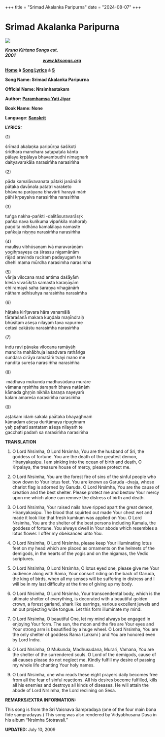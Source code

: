 +++
title = "Srimad Akalanka Paripurna"
date = "2024-08-07"
+++

# Srimad Akalanka Paripurna
**[![](http://kksongs.org/image_files/image002.jpg)](http://kksongs.org/)**

**_Krsna_** **_Kirtana Songs est. 2001_**                                                                                                                                                      **_www.kksongs.org_**

**[Home](http://kksongs.org/)** **à** **[Song Lyrics](http://kksongs.org/lyrics.html)** **à** **[S](http://kksongs.org/songs/song_s.html)**

**Song Name: Srimad Akalanka Paripurna**

**Official Name: Nrsimhastakam**

**Author:** [**Paramhamsa** **Yati Jiyar**](http://kksongs.org/authors/list/paramhamsayatijiyar.html)

**Book Name: None**

**Language: [Sanskrit](http://kksongs.org/language/list/sanskrit.html)**

**LYRICS:**

(1)

śrīmad akalaṇka paripūrṇa śaśikoṭi  
śrīdhara manohara saṭapaṭala kānta  
pālaya kṛpālaya bhavambudhi nimagnaḿ  
daityavarakāla narasiḿha narasiḿha

(2)

pāda kamalāvavanata pātaki janānāḿ  
pātaka davānala patatri varaketo  
bhāvana parāyaṇa bhavārti harayā māḿ  
pāhi kṛpayaiva narasiḿha narasiḿha

(3)

tuńga nakha-pańkti -dalitāsuravarāsṛk  
pańka nava kuńkuma vipańkila mahoraḥ  
paṇḍita nidhāna kamalālaya namaste  
pańkaja niṣṇṇa narasiḿha narasiḿha

(4)  
mauliṣu vibhūsaṇam ivā maravarāṇāḿ  
yogihṛsayeṣu ca śirassu nigamānām  
rājad aravinda ruciraḿ padayugaḿ te  
dhehi mama mūrdha narasimha narasimha  
  

(5)  
vārija vilocana mad antima daśāyāḿ  
kleśa vivaśīkṛta samasta karaṇāyām  
ehi ramayā saha śaraṇya vihagānāḿ  
nātham adhisuhya narasiḿha narasiḿha  
  

(6)

hāṭaka kirīṭavara hāra vanamālā  
tāraraśanā makara kuṇḍala maṇīndraiḥ  
bhūṣitam aśeṣa nilayaḿ tava vapurme  
cetasi cakāstu narasiḿha narasiḿha

(7)

indu ravi pāvaka vilocana ramāyāḥ  
mandira mahābhuja lasadvara rathāńga  
sundara cirāya ramatāḿ tvayi mano me  
nandita sureśa narasiḿha narasiḿha

(8)

 mādhava mukunda madhusūdana murāre  
vāmana nṛsiḿha śaraṇaḿ bhava natānāḿ  
kāmada ghṛṇin nikhila karaṇa nayeyaḿ  
kalam amareśa narasiḿha narasiḿha

(9)

aṣṭakam idaḿ sakala paātaka bhayaghnaḿ  
kāmadam aśeṣa duritāmaya ripughnam  
yaḥ paṭhati santatam aśeṣa nilayaḿ te  
gacchati padaḿ sa narasiḿha narasiḿha

**TRANSLATION**

1) O Lord Nrsimha, O Lord Nrsimha, You are the husband of Sri, the goddess of fortune. You are the death of the greatest demon, Hiranyakasipu. I am sinking into the ocean of birth and death, O Krpalaya, the treasure house of mercy, please protect me.

  
2) O Lord Nrsimha, You are the forest fire of sins of the sinful people who bow down to Your lotus feet. You are known as Garuda -dvaja, whose chariot flag is adorned by Garuda. O Lord Nrsimha, You are the cause of creation and the best shelter. Please protect me and bestow Your mercy upon me which alone can remove the distress of birth and death.

  
3) O Lord Nrsimha, Your raised nails have ripped apart the great demon, Hiranyakasipu. The blood that squirted out made Your chest wet and made it look like that fresh kumkum was applied on You. O Lord Nrsimha, You are the shelter of the best persons including Kamala, the goddess of fortune. You always dwell in Your abode which resembles a lotus flower. I offer my obeisances unto You.

4) O Lord Nrsimha, O Lord Nrsimha, please keep Your illuminating lotus feet on my head which are placed as ornaments on the helmets of the demigods, in the hearts of the yogis and on the nigamas, the Vedic scriptures.

5) O Lord Nrsimha, O Lord Nrsimha, O lotus eyed one, please give me Your audience along with Rama, Your consort riding on the back of Garuda, the king of birds, when all my senses will be suffering in distress and I will be in my last difficulty at the time of giving up my body.

  
6) O Lord Nrsimha, O Lord Nrsimha, Your transcendental body, which is the ultimate shelter of everything, is decorated with a beautiful golden crown, a forest garland, shark like earrings, various excellent jewels and an out projecting wide tongue. Let this form illuminate my mind.

  
7) O Lord Nrsimha, O beautiful One, let my mind always be engaged in enjoying Your form. The sun, the moon and the fire are Your eyes and Your strong arm is beautified by a huge wheel. O Lord Nrsimha, You are the only shelter of goddess Rama (Laksmi ) and You are honored even by Lord Indra.

  
8) O Lord Nrsimha, O Mukunda, Madhusudana, Murari, Vamana, You are the shelter of the surrendered souls. O Lord of the demigods, cause of all causes please do not neglect me. Kindly fulfill my desire of passing my whole life chanting Your holy names.

  
9) O Lord Nrsimha, one who reads these eight prayers daily becomes free from all the fear of sinful reactions. All his desires become fulfilled, kills all his enemies and destroys all kinds of diseases. He will attain the abode of Lord Nrsimha, the Lord reclining on Sesa.

**REMARKS/EXTRA INFORMATION:**

This song is from the Sri Vaisnava Sampradaya (one of the four main bona fide sampradayas.) This song was also rendered by Vidyabhusana Dasa in his album “Nrsimha Stotravali.”

**UPDATED:** July 10, 2009